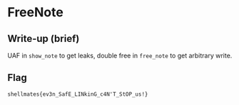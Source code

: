 # FreeNote

## Write-up (brief)

UAF in `show_note` to get leaks, double free in `free_note` to get arbitrary write.

## Flag

`shellmates{ev3n_SafE_LINkinG_c4N'T_StOP_us!}`
